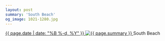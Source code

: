 ```yaml
---
layout: post
summary: 'South Beach'
og_image: 1021-1280.jpg
---
```


<p>
 <time>
  <a href="/1021">
   {{ page.date | date: "%B %-d, %Y" }}
  </a>
 </time>
 <a href="/1021">
  <img alt="{{ page.summary }}" data-taken="10/25/2019" sizes="(min-width: 700px) 50vw, calc(100vw - 2rem)" src="{{ site.assets_url }}/1021-640.jpg" srcset="{{ site.assets_url }}/1021-320.jpg 320w, {{ site.assets_url }}/1021-640.jpg 640w, {{ site.assets_url }}/1021-960.jpg 960w, {{ site.assets_url }}/1021-1280.jpg 1280w"/>
 </a>
 <span>
  South Beach
 </span>
</p>
